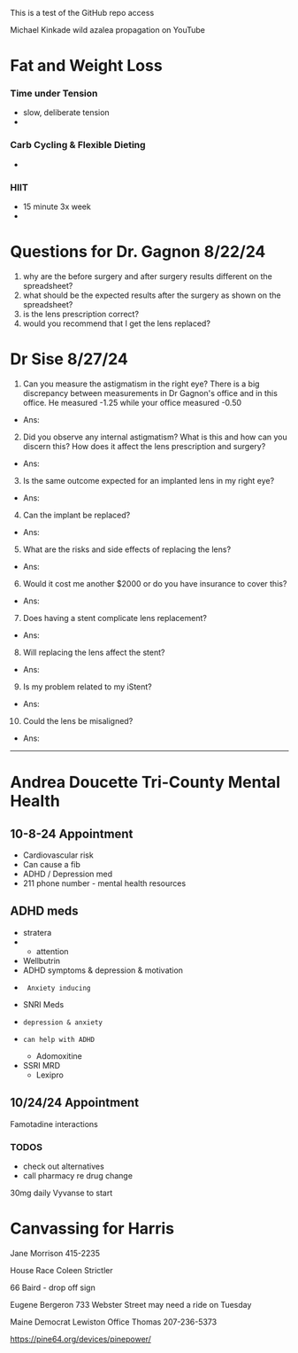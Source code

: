 
This is a test of the GitHub repo access 

Michael Kinkade wild azalea propagation  on YouTube 

# Fat and Weight Loss 
### Time under Tension 
- slow, deliberate tension
- 
###  Carb Cycling & Flexible Dieting 
- 
### HIIT
- 15 minute 3x week
- 

# Questions for Dr. Gagnon 8/22/24
1. why are the before surgery and after surgery results different on the spreadsheet?
2. what should be the expected results after the surgery as shown on the spreadsheet?
3. is the lens prescription correct?
4. would you recommend that I get the lens replaced?

# Dr Sise 8/27/24

1. Can you measure the astigmatism in the right eye? There is a big discrepancy between measurements in Dr Gagnon's office and in this office. He measured -1.25 while your office measured -0.50
- Ans:
2. Did you observe any internal astigmatism? What is this and how can you discern this? How does it affect the lens prescription and surgery?
- Ans: 
3. Is the same outcome expected for an implanted lens in my right eye?
- Ans:
4. Can the implant be replaced?
- Ans:
5. What are the risks and side effects of replacing the lens?
- Ans:
6. Would it cost me another $2000 or do you have insurance to cover this?
- Ans:
7. Does having a stent complicate lens  replacement? 
- Ans:
8. Will replacing the lens affect the stent? 
- Ans:
9. Is my problem related to my iStent?
- Ans:
10. Could the lens be misaligned?
- Ans:
---

# Andrea Doucette Tri-County Mental Health 


## 10-8-24 Appointment 
 - Cardiovascular risk
 - Can cause a fib
 - ADHD / Depression med
- 211 phone number - mental health resources 
## ADHD meds
- stratera
- - attention 
- Wellbutrin
-    ADHD symptoms & depression & motivation
-      Anxiety inducing 
- SNRI Meds
-     depression & anxiety 
-     can help with ADHD 
	- Adomoxitine
- SSRI MRD
	- Lexipro
## 10/24/24 Appointment 

Famotadine interactions


### TODOS
- check out alternatives
- call pharmacy re drug change


30mg daily Vyvanse to start 


# Canvassing for Harris

Jane Morrison 
415-2235

House Race
Coleen Strictler

66 Baird - drop off sign 


Eugene Bergeron
733 Webster Street 
may need a ride on Tuesday

Maine Democrat Lewiston Office 
Thomas 207-236-5373


https://pine64.org/devices/pinepower/